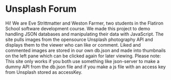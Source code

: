 # Unsplash Forum

Hi! We are Eve Strittmatter and Weston Farmer, two students in the Flatiron School software development course. We made this project to demo handling JSON databases and manipulating their data with JavaScript. The site pulls images from the opensource Unsplash photography API and displays them to the viewer who can like or comment. Liked and commented images are  stored in our own db.json and made into thumbnails on the left pane which can be clicked again for later viewing. Please note: This site only works if you both use something like json-server to make a dummy API from the db.json file and if you make a js file with an access key from Unsplash stored as accessKey. 